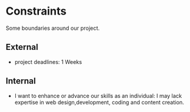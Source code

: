 # Constraints

Some boundaries around our project.

## External

- project deadlines: 1 Weeks

## Internal

- I want to enhance or advance our skills as an individual: I may lack
  expertise in web design,development, coding and content creation.
